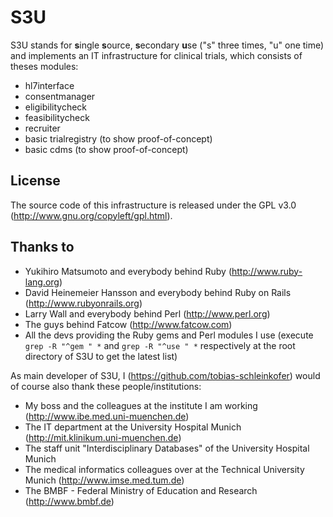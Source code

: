 S3U
===

S3U stands for **s**ingle **s**ource, **s**econdary **u**se ("s" three times, "u" one time) and implements an IT infrastructure for clinical trials, which consists of theses modules:
- hl7interface
- consentmanager
- eligibilitycheck
- feasibilitycheck
- recruiter
- basic trialregistry (to show proof-of-concept)
- basic cdms (to show proof-of-concept)

License
-------

The source code of this infrastructure is released under the GPL v3.0 (http://www.gnu.org/copyleft/gpl.html).

Thanks to
---------

- Yukihiro Matsumoto and everybody behind Ruby (http://www.ruby-lang.org)
- David Heinemeier Hansson and everybody behind Ruby on Rails (http://www.rubyonrails.org)
- Larry Wall and everybody behind Perl (http://www.perl.org)
- The guys behind Fatcow (http://www.fatcow.com)
- All the devs providing the Ruby gems and Perl modules I use (execute ```grep -R "^gem " *``` and ```grep -R "^use " *``` respectively at the root directory of S3U to get the latest list)

As main developer of S3U, I (https://github.com/tobias-schleinkofer) would of course also thank these people/institutions:

- My boss and the colleagues at the institute I am working (http://www.ibe.med.uni-muenchen.de)
- The IT department at the University Hospital Munich (http://mit.klinikum.uni-muenchen.de)
- The staff unit "Interdisciplinary Databases" of the University Hospital Munich
- The medical informatics colleagues over at the Technical University Munich (http://www.imse.med.tum.de)
- The BMBF - Federal Ministry of Education and Research (http://www.bmbf.de)